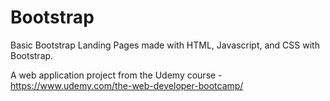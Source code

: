 # Bootstrap
Basic Bootstrap Landing Pages made with HTML, Javascript, and CSS with Bootstrap.

A web application project from the Udemy course - https://www.udemy.com/the-web-developer-bootcamp/
